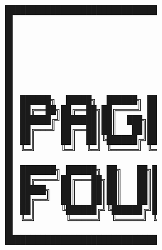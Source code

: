 <!-- BEGIN ARISE ------------------------------
Title:: "404"

Author:: "Ben Robeson"
Description:: "Page not found"
Language:: "en"
Thumbnail:: "/images/cyberia.png"
Published Date:: "2025-02-17"
Modified Date:: "2025-02-18"

content_header:: "false"
toc:: "false"
rss_hide:: "true"
comments:: "false"
---- END ARISE \\ DO NOT MODIFY THIS LINE ---->

<h1 class="error"><pre>
███████████████████████████████████████████████████████████████████████████
█▌                                                                       ▐█
█▌                                             ██╗  ██╗ ██████╗ ██╗  ██╗ ▐█
█▌                                             ██║  ██║██╔═████╗██║  ██║ ▐█
█▌                                             ███████║██║██╔██║███████║ ▐█
█▌                                             ╚════██║████╔╝██║╚════██║ ▐█
█▌                                                  ██║╚██████╔╝     ██║ ▐█
█▌                                                  ╚═╝ ╚═════╝      ╚═╝ ▐█
█▌                                                                       ▐█
█▌ ██████╗  █████╗  ██████╗ ███████╗    ███╗   ██╗ ██████╗ ████████╗     ▐█
█▌ ██╔══██╗██╔══██╗██╔════╝ ██╔════╝    ████╗  ██║██╔═══██╗╚══██╔══╝     ▐█
█▌ ██████╔╝███████║██║  ███╗█████╗      ██╔██╗ ██║██║   ██║   ██║        ▐█
█▌ ██╔═══╝ ██╔══██║██║   ██║██╔══╝      ██║╚██╗██║██║   ██║   ██║        ▐█
█▌ ██║     ██║  ██║╚██████╔╝███████╗    ██║ ╚████║╚██████╔╝   ██║        ▐█
█▌ ╚═╝     ╚═╝  ╚═╝ ╚═════╝ ╚══════╝    ╚═╝  ╚═══╝ ╚═════╝    ╚═╝        ▐█
█▌                                                                       ▐█
█▌ ███████╗ ██████╗ ██╗   ██╗███╗   ██╗██████╗                           ▐█
█▌ ██╔════╝██╔═══██╗██║   ██║████╗  ██║██╔══██╗                          ▐█
█▌ █████╗  ██║   ██║██║   ██║██╔██╗ ██║██║  ██║                          ▐█
█▌ ██╔══╝  ██║   ██║██║   ██║██║╚██╗██║██║  ██║                          ▐█
█▌ ██║     ╚██████╔╝╚██████╔╝██║ ╚████║██████╔╝                          ▐█
█▌ ╚═╝      ╚═════╝  ╚═════╝ ╚═╝  ╚═══╝╚═════╝                           ▐█
█▌                                                                       ▐█
███████████████████████████████████████████████████████████████████████████
</pre></h1>

